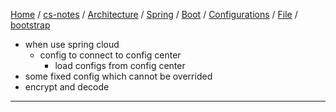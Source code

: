 [Home](https://mengxianbin.github.io) /
[cs-notes](https://mengxianbin.github.io/cs-notes/site) /
[Architecture](https://mengxianbin.github.io/cs-notes/site/Architecture) /
[Spring](https://mengxianbin.github.io/cs-notes/site/Architecture/Spring) /
[Boot](https://mengxianbin.github.io/cs-notes/site/Architecture/Spring/Boot) /
[Configurations](https://mengxianbin.github.io/cs-notes/site/Architecture/Spring/Boot/Configurations) /
[File](https://mengxianbin.github.io/cs-notes/site/Architecture/Spring/Boot/Configurations/File) /
[bootstrap](https://mengxianbin.github.io/cs-notes/site/Architecture/Spring/Boot/Configurations/File/bootstrap)

* when use spring cloud
    * config to connect to config center
        * load configs from config center
* some fixed config which cannot be overrided
* encrypt and decode

---
